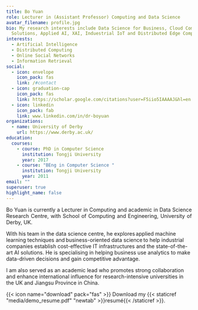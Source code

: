 ```yaml
---
title: Bo Yuan
role: Lecturer in (Assistant Professor) Computing and Data Science
avatar_filename: profile.jpg
bio: My research interests include Data Science for Business, Cloud Computing
  Solutions, Applied AI, XAI, Induestrial IoT and Distributed Edge Computing
interests:
  - Artificial Intelligence
  - Distributed Computing
  - Online Social Networks
  - Information Retrieval
social:
  - icon: envelope
    icon_pack: fas
    link: /#contact
  - icon: graduation-cap
    icon_pack: fas
    link: https://scholar.google.com/citations?user=F5iio5IAAAAJ&hl=en
  - icon: linkedin
    icon_pack: fab
    link: www.linkedin.com/in/dr-boyuan
organizations:
  - name: University of Derby
    url: https://www.derby.ac.uk/
education:
  courses:
    - course: PhD in Computer Science
      institution: Tongji University
      year: 2017
    - course: "BEng in Computer Science "
      institution: Tongji University
      year: 2011
email: ""
superuser: true
highlight_name: false
---
```

<p style='text-align: justify;'>  Bo Yuan is currently a Lecturer in Computing and academic in Data Science Research Centre, with School of Computing and Engineering, University of Derby, UK.

With his team in the data science centre, he explores applied machine learning techniques and business-oriented data science to help industrial companies establish cost-effective IT infrastructures and the state-of-the-art AI solutions. He is specialising in helping business use analytics to make data-driven decisions and gain competitive advantage.

I am also served as an academic lead who promotes strong collaboration and enhance international influence for research-intensive universities in the UK and Jiangsu Province in China. </p>

{{< icon name="download" pack="fas" >}} Download my {{< staticref "media/demo_resume.pdf" "newtab" >}}resumé{{< /staticref >}}.